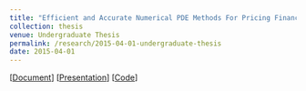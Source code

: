 ```yaml
---
title: "Efficient and Accurate Numerical PDE Methods For Pricing Financial Derivatives"
collection: thesis
venue: Undergraduate Thesis
permalink: /research/2015-04-01-undergraduate-thesis
date: 2015-04-01
---
```

\[[Document](files/Mufan_Li_Undergrad_Thesis.pdf)\] 
\[[Presentation](files/Mufan_Li_Thesis_Presentation.pdf)\] 
\[[Code](https://github.com/mufan-li/PDE03)\]

<!-- The main difficulty in pricing American options comes from the early exercise right, creating a non-linear constraint on the Black-Scholes PDE. Under a finite difference discretization of the PDE, the price of an American can be approximated, with several techniques to properly handle the American Constraint. While both an iterative penalty method and a direct operator splitting method are convergent, the efficiency and quality require a comprehensive study. Using Crank-Nicolson time stepping and non-uniform grids, the methods are compared in numerical experiments. The criteria include order of convergence, efficiency, and complexity. -->